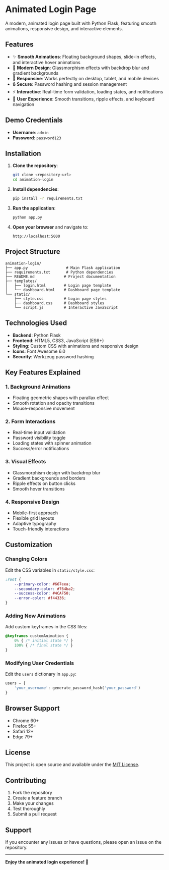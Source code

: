 # Animated Login Page

A modern, animated login page built with Python Flask, featuring smooth animations, responsive design, and interactive elements.

## Features

- ✨ **Smooth Animations**: Floating background shapes, slide-in effects, and interactive hover animations
- 🎨 **Modern Design**: Glassmorphism effects with backdrop blur and gradient backgrounds
- 📱 **Responsive**: Works perfectly on desktop, tablet, and mobile devices
- 🔒 **Secure**: Password hashing and session management
- ⚡ **Interactive**: Real-time form validation, loading states, and notifications
- 🎯 **User Experience**: Smooth transitions, ripple effects, and keyboard navigation

## Demo Credentials

- **Username**: `admin`
- **Password**: `password123`

## Installation

1. **Clone the repository**:
   ```bash
   git clone <repository-url>
   cd animation-login
   ```

2. **Install dependencies**:
   ```bash
   pip install -r requirements.txt
   ```

3. **Run the application**:
   ```bash
   python app.py
   ```

4. **Open your browser** and navigate to:
   ```
   http://localhost:5000
   ```

## Project Structure

```
animation-login/
├── app.py                 # Main Flask application
├── requirements.txt       # Python dependencies
├── README.md             # Project documentation
├── templates/
│   ├── login.html        # Login page template
│   └── dashboard.html    # Dashboard page template
└── static/
    ├── style.css         # Login page styles
    ├── dashboard.css     # Dashboard styles
    └── script.js         # Interactive JavaScript
```

## Technologies Used

- **Backend**: Python Flask
- **Frontend**: HTML5, CSS3, JavaScript (ES6+)
- **Styling**: Custom CSS with animations and responsive design
- **Icons**: Font Awesome 6.0
- **Security**: Werkzeug password hashing

## Key Features Explained

### 1. Background Animations
- Floating geometric shapes with parallax effect
- Smooth rotation and opacity transitions
- Mouse-responsive movement

### 2. Form Interactions
- Real-time input validation
- Password visibility toggle
- Loading states with spinner animation
- Success/error notifications

### 3. Visual Effects
- Glassmorphism design with backdrop blur
- Gradient backgrounds and borders
- Ripple effects on button clicks
- Smooth hover transitions

### 4. Responsive Design
- Mobile-first approach
- Flexible grid layouts
- Adaptive typography
- Touch-friendly interactions

## Customization

### Changing Colors
Edit the CSS variables in `static/style.css`:
```css
:root {
    --primary-color: #667eea;
    --secondary-color: #764ba2;
    --success-color: #4CAF50;
    --error-color: #f44336;
}
```

### Adding New Animations
Add custom keyframes in the CSS files:
```css
@keyframes customAnimation {
    0% { /* initial state */ }
    100% { /* final state */ }
}
```

### Modifying User Credentials
Edit the `users` dictionary in `app.py`:
```python
users = {
    'your_username': generate_password_hash('your_password')
}
```

## Browser Support

- Chrome 60+
- Firefox 55+
- Safari 12+
- Edge 79+

## License

This project is open source and available under the [MIT License](LICENSE).

## Contributing

1. Fork the repository
2. Create a feature branch
3. Make your changes
4. Test thoroughly
5. Submit a pull request

## Support

If you encounter any issues or have questions, please open an issue on the repository.

---

**Enjoy the animated login experience! 🚀**